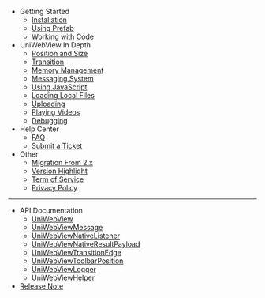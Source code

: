 - Getting Started
    - [Installation](/archived/3.2.0/installation.md)
    - [Using Prefab](/archived/3.2.0/using-prefab.md)
    - [Working with Code](/archived/3.2.0/working-with-code.md)
- UniWebView In Depth
    - [Position and Size](/archived/3.2.0/position-and-size.md)
    - [Transition](/archived/3.2.0/transition.md)
    - [Memory Management](/archived/3.2.0/memory-management.md)
    - [Messaging System](/archived/3.2.0/messaging-system.md)
    - [Using JavaScript](/archived/3.2.0/using-javascript.md)
    - [Loading Local Files](/archived/3.2.0/loading-local-files.md)
    - [Uploading](/archived/3.2.0/uploading.md)
    - [Playing Videos](/archived/3.2.0/playing-videos.md)
    - [Debugging](/archived/3.2.0/debugging.md)
- Help Center
    - [FAQ](/archived/3.2.0/faq.md)
    - [Submit a Ticket](https://onevcat.zendesk.com/hc/en-us/requests/new)
- Other
    - [Migration From 2.x](migration-guide.md)
    - [Version Highlight](version-highlight.md)
    - [Term of Service](tos.md)
    - [Privacy Policy](privacy.md)
---
- API Documentation
    - [UniWebView](/archived/3.2.0/api/uniwebview.html)
    - [UniWebViewMessage](/archived/3.2.0/api/uniwebviewmessage.html)
    - [UniWebViewNativeListener](/archived/3.2.0/api/uniwebviewnativelistener.html)
    - [UniWebViewNativeResultPayload](/archived/3.2.0/api/uniwebviewnativeresultpayload.html)
    - [UniWebViewTransitionEdge](/archived/3.2.0/api/uniwebviewtransitionedge.html)
    - [UniWebViewToolbarPosition](/archived/3.2.0/api/uniwebviewtoolbarposition.html)
    - [UniWebViewLogger](/archived/3.2.0/api/uniwebviewlogger.html)
    - [UniWebViewHelper](/archived/3.2.0/api/uniwebviewhelper.html)
- [Release Note](release-note)